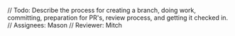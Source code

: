 // Todo: Describe the process for creating a branch, doing work, committing, preparation for PR's, review process, and getting it checked in.
// Assignees: Mason
// Reviewer: Mitch
